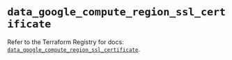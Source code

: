 # `data_google_compute_region_ssl_certificate`

Refer to the Terraform Registry for docs: [`data_google_compute_region_ssl_certificate`](https://registry.terraform.io/providers/hashicorp/google/4.85.0/docs/data-sources/compute_region_ssl_certificate).
